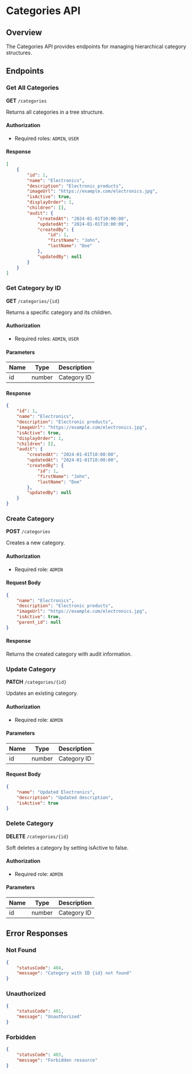 <link rel="stylesheet" href="../styles/website.css">
<script src="../scripts/theme.js"></script>

# Categories API

## Overview
The Categories API provides endpoints for managing hierarchical category structures.

## Endpoints

### Get All Categories
**GET** `/categories`

Returns all categories in a tree structure.

#### Authorization
- Required roles: `ADMIN`, `USER`

#### Response
```json
[
    {
        "id": 1,
        "name": "Electronics",
        "description": "Electronic products",
        "imageUrl": "https://example.com/electronics.jpg",
        "isActive": true,
        "displayOrder": 1,
        "children": [],
        "audit": {
            "createdAt": "2024-01-01T10:00:00",
            "updatedAt": "2024-01-01T10:00:00",
            "createdBy": {
                "id": 1,
                "firstName": "John",
                "lastName": "Doe"
            },
            "updatedBy": null
        }
    }
]
```

### Get Category by ID
**GET** `/categories/{id}`

Returns a specific category and its children.

#### Authorization
- Required roles: `ADMIN`, `USER`

#### Parameters
| Name | Type | Description |
|------|------|-------------|
| id   | number | Category ID |

#### Response
```json
{
    "id": 1,
    "name": "Electronics",
    "description": "Electronic products",
    "imageUrl": "https://example.com/electronics.jpg",
    "isActive": true,
    "displayOrder": 1,
    "children": [],
    "audit": {
        "createdAt": "2024-01-01T10:00:00",
        "updatedAt": "2024-01-01T10:00:00",
        "createdBy": {
            "id": 1,
            "firstName": "John",
            "lastName": "Doe"
        },
        "updatedBy": null
    }
}
```

### Create Category
**POST** `/categories`

Creates a new category.

#### Authorization
- Required role: `ADMIN`

#### Request Body
```json
{
    "name": "Electronics",
    "description": "Electronic products",
    "imageUrl": "https://example.com/electronics.jpg",
    "isActive": true,
    "parent_id": null
}
```

#### Response
Returns the created category with audit information.

### Update Category
**PATCH** `/categories/{id}`

Updates an existing category.

#### Authorization
- Required role: `ADMIN`

#### Parameters
| Name | Type | Description |
|------|------|-------------|
| id   | number | Category ID |

#### Request Body
```json
{
    "name": "Updated Electronics",
    "description": "Updated description",
    "isActive": true
}
```

### Delete Category
**DELETE** `/categories/{id}`

Soft deletes a category by setting isActive to false.

#### Authorization
- Required role: `ADMIN`

#### Parameters
| Name | Type | Description |
|------|------|-------------|
| id   | number | Category ID |

## Error Responses

### Not Found
```json
{
    "statusCode": 404,
    "message": "Category with ID {id} not found"
}
```

### Unauthorized
```json
{
    "statusCode": 401,
    "message": "Unauthorized"
}
```

### Forbidden
```json
{
    "statusCode": 403,
    "message": "Forbidden resource"
}
``` 
